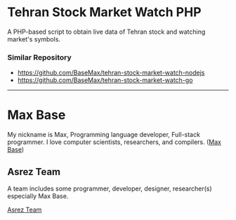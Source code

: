 # Tehran Stock Market Watch PHP

A PHP-based script to obtain live data of Tehran stock and watching market's symbols.

### Similar Repository

- https://github.com/BaseMax/tehran-stock-market-watch-nodejs
- https://github.com/BaseMax/tehran-stock-market-watch-go

---------

# Max Base

My nickname is Max, Programming language developer, Full-stack programmer. I love computer scientists, researchers, and compilers. ([Max Base](https://maxbase.org/))

## Asrez Team

A team includes some programmer, developer, designer, researcher(s) especially Max Base.

[Asrez Team](https://www.asrez.com/)
